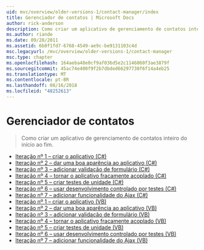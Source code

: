 ```yaml
---
uid: mvc/overview/older-versions-1/contact-manager/index
title: Gerenciador de contatos | Microsoft Docs
author: rick-anderson
description: Como criar um aplicativo de gerenciamento de contatos inteiro do início ao fim.
ms.author: riande
ms.date: 09/28/2011
ms.assetid: 6b0f1fd7-6768-4549-ae9c-be9131103c4d
msc.legacyurl: /mvc/overview/older-versions-1/contact-manager
msc.type: chapter
ms.openlocfilehash: 164aeba48e0cf9af036d5e2c1146060f3ae3879f
ms.sourcegitcommit: 45ac74e400f9f2b7dbded66297730f6f14a4eb25
ms.translationtype: MT
ms.contentlocale: pt-BR
ms.lasthandoff: 08/16/2018
ms.locfileid: "48252613"
---
```

<a name="contact-manager"></a>Gerenciador de contatos
====================
> Como criar um aplicativo de gerenciamento de contatos inteiro do início ao fim.


- [Iteração nº 1 – criar o aplicativo (C#)](iteration-1-create-the-application-cs.md)
- [Iteração nº 2 – dar uma boa aparência ao aplicativo (C#)](iteration-2-make-the-application-look-nice-cs.md)
- [Iteração nº 3 – adicionar validação de formulário (C#)](iteration-3-add-form-validation-cs.md)
- [Iteração nº 4 – tornar o aplicativo fracamente acoplado (C#)](iteration-4-make-the-application-loosely-coupled-cs.md)
- [Iteração nº 5 – criar testes de unidade (C#)](iteration-5-create-unit-tests-cs.md)
- [Iteração nº 6 – usar desenvolvimento controlado por testes (C#)](iteration-6-use-test-driven-development-cs.md)
- [Iteração nº 7 – adicionar funcionalidade do Ajax (C#)](iteration-7-add-ajax-functionality-cs.md)
- [Iteração nº 1 – criar o aplicativo (VB)](iteration-1-create-the-application-vb.md)
- [Iteração nº 2 – dar uma boa aparência ao aplicativo (VB)](iteration-2-make-the-application-look-nice-vb.md)
- [Iteração nº 3 – adicionar validação de formulário (VB)](iteration-3-add-form-validation-vb.md)
- [Iteração nº 4 – tornar o aplicativo fracamente acoplado (VB)](iteration-4-make-the-application-loosely-coupled-vb.md)
- [Iteração nº 5 – criar testes de unidade (VB)](iteration-5-create-unit-tests-vb.md)
- [Iteração nº 6 – usar desenvolvimento controlado por testes (VB)](iteration-6-use-test-driven-development-vb.md)
- [Iteração nº 7 – adicionar funcionalidade do Ajax (VB)](iteration-7-add-ajax-functionality-vb.md)
